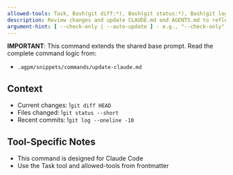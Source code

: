 ```yaml
---
allowed-tools: Task, Bash(git diff:*), Bash(git status:*), Bash(git log:*), Bash(git show:*), Bash(cargo tree:*), Bash(cargo:*), Read, Write, Edit, MultiEdit, Glob, Grep, TodoWrite, WebSearch, WebFetch
description: Review changes and update CLAUDE.md and AGENTS.md to reflect current architecture and implementation
argument-hint: [ --check-only | --auto-update ] - e.g., "--check-only" to only report needed updates
---
```


**IMPORTANT**: This command extends the shared base prompt. Read the complete command logic from:
- `.agpm/snippets/commands/update-claude.md`

## Context

- Current changes: !`git diff HEAD`
- Files changed: !`git status --short`
- Recent commits: !`git log --oneline -10`

## Tool-Specific Notes

- This command is designed for Claude Code
- Use the Task tool and allowed-tools from frontmatter
